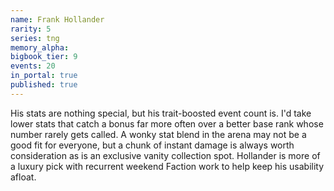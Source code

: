 ```yaml
---
name: Frank Hollander
rarity: 5
series: tng
memory_alpha:
bigbook_tier: 9
events: 20
in_portal: true
published: true
---
```


His stats are nothing special, but his trait-boosted event count is. I'd take lower stats that catch a bonus far more often over a better base rank whose number rarely gets called. A wonky stat blend in the arena may not be a good fit for everyone, but a chunk of instant damage is always worth consideration as is an exclusive vanity collection spot. Hollander is more of a luxury pick with recurrent weekend Faction work to help keep his usability afloat.
